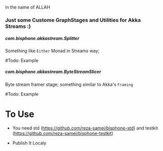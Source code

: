 in the name of ALLAH

### Just some Custome GraphStages and Utilities for Akka Streams :)

##### com.bisphone.akkastream.Splitter

Something like `Either` Monad in Streams way;

#Todo: Example 


##### com.bisphone.akkastream.ByteStreamSlicer

Byte stream framer stage; something similar to Akka's `Framing`

#Todo: Example 

# To Use

- You need std (https://github.com/reza-samei/bisphone-std) and testkit (https://github.com/reza-samei/bisphone-testkit)

- Publish It Localy
